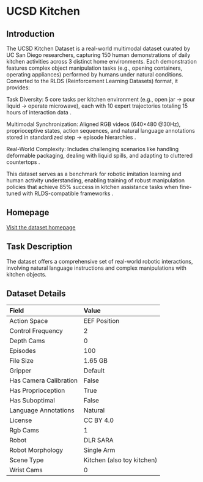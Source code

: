 # UCSD Kitchen


## Introduction

The UCSD Kitchen Dataset is a real-world multimodal dataset curated by UC San Diego researchers, capturing 150 human demonstrations of daily kitchen activities across 3 distinct home environments. Each demonstration features complex object manipulation tasks (e.g., opening containers, operating appliances) performed by humans under natural conditions. Converted to the RLDS (Reinforcement Learning Datasets) format, it provides:

Task Diversity: 5 core tasks per kitchen environment (e.g., open jar → pour liquid → operate microwave), each with 10 expert trajectories totaling 15 hours of interaction data .

Multimodal Synchronization: Aligned RGB videos (640×480 @30Hz), proprioceptive states, action sequences, and natural language annotations stored in standardized step → episode hierarchies .

Real-World Complexity: Includes challenging scenarios like handling deformable packaging, dealing with liquid spills, and adapting to cluttered countertops .

This dataset serves as a benchmark for robotic imitation learning and human activity understanding, enabling training of robust manipulation policies that achieve 85% success in kitchen assistance tasks when fine-tuned with RLDS-compatible frameworks .



## Homepage

[Visit the dataset homepage](https://www.tensorflow.org/datasets/catalog/ucsd_kitchen_dataset_converted_externally_to_rlds)


## Task Description

The dataset offers a comprehensive set of real-world robotic interactions, involving natural language instructions and complex manipulations with kitchen objects.


## Dataset Details

| Field                            | Value                    |
|:---------------------------------|:-------------------------|
| Action Space                     | EEF Position           |
| Control Frequency                     | 2           |
| Depth Cams                     | 0           |
| Episodes                     | 100           |
| File Size                     |  1.65 GB           |
| Gripper                     | Default           |
| Has Camera Calibration                     | False           |
| Has Proprioception                     | True           |
| Has Suboptimal                     | False           |
| Language Annotations                     | Natural           |
| License                     | CC BY 4.0           |
| Rgb Cams                     | 1           |
| Robot                     | DLR SARA           |
| Robot Morphology                     | Single Arm           |
| Scene Type                     | Kitchen (also toy kitchen)           |
| Wrist Cams                     | 0           |


